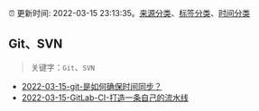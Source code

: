 :alarm_clock: 更新时间: 2022-03-15 23:13:35。[来源分类](../README.md)、[标签分类](../TAGS.md)、[时间分类](../TIMELINE.md)

## Git、SVN


> 关键字：`Git`、`SVN`



- [2022-03-15-git-是如何确保时间同步？](https://www.v2ex.com/t/840634) 
- [2022-03-15-GitLab-CI-打造一条自己的流水线](https://toutiao.io/k/0m9sdkf) 